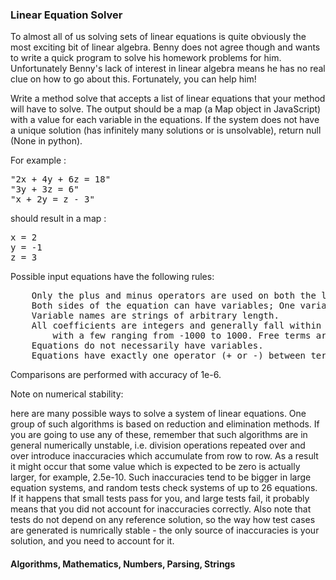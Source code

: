 ### Linear Equation Solver

<p> To almost all of us solving sets of linear equations is quite obviously the most exciting bit of linear algebra. Benny does not agree though and wants to write a quick program to solve his homework problems for him. Unfortunately Benny's lack of interest in linear algebra means he has no real clue on how to go about this. Fortunately, you can help him!

<p> Write a method solve that accepts a list of linear equations that your method will have to solve. The output should be a map (a Map object in JavaScript) with a value for each variable in the equations. If the system does not have a unique solution (has infinitely many solutions or is unsolvable), return null (None in python).

<p> For example :
  
<pre>
"2x + 4y + 6z = 18"
"3y + 3z = 6"
"x + 2y = z - 3"
</pre>

<p> should result in a map :
  
<pre>
x = 2
y = -1
z = 3
</pre>

<p> Possible input equations have the following rules:
<pre>
    Only the plus and minus operators are used on both the left and right hand side of the equation.
    Both sides of the equation can have variables; One variable can appear in multiple terms, on both sides.
    Variable names are strings of arbitrary length.
    All coefficients are integers and generally fall within the range of -150 to 150, 
        with a few ranging from -1000 to 1000. Free terms are integers in range -20000 to 20000.
    Equations do not necessarily have variables.
    Equations have exactly one operator (+ or -) between terms.
</pre>

<p> Comparisons are performed with accuracy of 1e-6.

<p> Note on numerical stability:

<p> here are many possible ways to solve a system of linear equations. One group of such algorithms is based on reduction and elimination methods. If you are going to use any of these, remember that such algorithms are in general numerically unstable, i.e. division operations repeated over and over introduce inaccuracies which accumulate from row to row. As a result it might occur that some value which is expected to be zero is actually larger, for example, 2.5e-10. Such inaccuracies tend to be bigger in large equation systems, and random tests check systems of up to 26 equations. If it happens that small tests pass for you, and large tests fail, it probably means that you did not account for inaccuracies correctly. Also note that tests do not depend on any reference solution, so the way how test cases are generated is numrically stable - the only source of inaccuracies is your solution, and you need to account for it.

#### Algorithms, Mathematics, Numbers, Parsing, Strings
